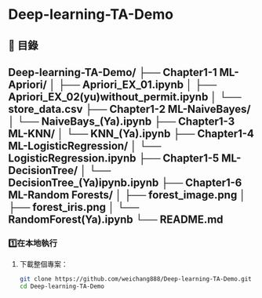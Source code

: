 # Deep-learning-TA-Demo


## 📂 目錄

Deep-learning-TA-Demo/ ├── Chapter1-1 ML-Apriori/ │ ├── Apriori_EX_01.ipynb │ ├── Apriori_EX_02(yu)without_permit.ipynb │ └── store_data.csv ├── Chapter1-2 ML-NaiveBayes/ │ └── NaiveBays_(Ya).ipynb ├── Chapter1-3 ML-KNN/ │ └── KNN_(Ya).ipynb ├── Chapter1-4 ML-LogisticRegression/ │ └── LogisticRegression.ipynb ├── Chapter1-5 ML-DecisionTree/ │ └── DecisionTree_(Ya)ipynb.ipynb ├── Chapter1-6 ML-Random Forests/ │ ├── forest_image.png │ ├── forest_iris.png │ └── RandomForest(Ya).ipynb └── README.md
---

### **1️⃣在本地執行**
1. 下載整個專案：
   ```bash
   git clone https://github.com/weichang888/Deep-learning-TA-Demo.git
   cd Deep-learning-TA-Demo
